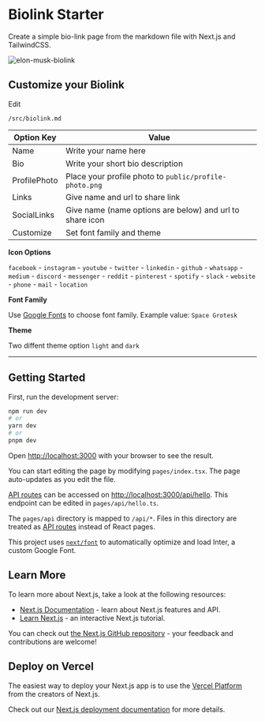 # Biolink Starter

Create a simple bio-link page from the markdown file with Next.js and TailwindCSS.

![elon-musk-biolink](https://user-images.githubusercontent.com/15708067/235450498-9b6cd3ce-fd7c-4ecc-9878-eac709802c4e.jpg)

## Customize your Biolink

Edit

```
/src/biolink.md
```

| Option Key   | Value                                                    |
| ------------ | -------------------------------------------------------- |
| Name         | Write your name here                                     |
| Bio          | Write your short bio description                         |
| ProfilePhoto | Place your profile photo to `public/profile-photo.png`         |
| Links        | Give name and url to share link                          |
| SocialLinks  | Give name (name options are below) and url to share icon |
| Customize    | Set font family and theme                                |

**Icon Options**

`facebook` - `instagram` - `youtube` - `twitter` - `linkedin` - `github` - `whatsapp` - `medium` - `discord` - `messenger` - `reddit` - `pinterest` - `spotify` - `slack` - `website` - `phone` - `mail` - `location`

**Font Family**

Use [Google Fonts](https://fonts.google.com/) to choose font family. Example value: `Space Grotesk`

**Theme**

Two diffent theme option `light` and `dark`

---

## Getting Started

First, run the development server:

```bash
npm run dev
# or
yarn dev
# or
pnpm dev
```

Open [http://localhost:3000](http://localhost:3000) with your browser to see the result.

You can start editing the page by modifying `pages/index.tsx`. The page auto-updates as you edit the file.

[API routes](https://nextjs.org/docs/api-routes/introduction) can be accessed on [http://localhost:3000/api/hello](http://localhost:3000/api/hello). This endpoint can be edited in `pages/api/hello.ts`.

The `pages/api` directory is mapped to `/api/*`. Files in this directory are treated as [API routes](https://nextjs.org/docs/api-routes/introduction) instead of React pages.

This project uses [`next/font`](https://nextjs.org/docs/basic-features/font-optimization) to automatically optimize and load Inter, a custom Google Font.

## Learn More

To learn more about Next.js, take a look at the following resources:

- [Next.js Documentation](https://nextjs.org/docs) - learn about Next.js features and API.
- [Learn Next.js](https://nextjs.org/learn) - an interactive Next.js tutorial.

You can check out [the Next.js GitHub repository](https://github.com/vercel/next.js/) - your feedback and contributions are welcome!

## Deploy on Vercel

The easiest way to deploy your Next.js app is to use the [Vercel Platform](https://vercel.com/new?utm_medium=default-template&filter=next.js&utm_source=create-next-app&utm_campaign=create-next-app-readme) from the creators of Next.js.

Check out our [Next.js deployment documentation](https://nextjs.org/docs/deployment) for more details.
